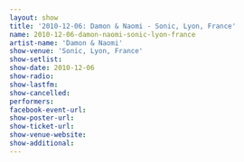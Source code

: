 ```yaml
---
layout: show
title: '2010-12-06: Damon & Naomi - Sonic, Lyon, France'
name: 2010-12-06-damon-naomi-sonic-lyon-france
artist-name: 'Damon & Naomi'
show-venue: 'Sonic, Lyon, France'
show-setlist: 
show-date: 2010-12-06
show-radio: 
show-lastfm: 
show-cancelled: 
performers: 
facebook-event-url: 
show-poster-url: 
show-ticket-url: 
show-venue-website: 
show-additional: 
---
```


